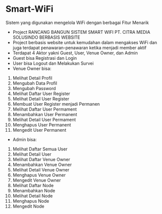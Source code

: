 # Smart-WiFi
Sistem yang digunakan mengelola WiFi dengan berbagai Fitur Menarik

- Project RANCANG BANGUN SISTEM SMART WIFI PT. CITRA MEDIA SOLUSINDO BERBASIS WEBSITE
- Project berbasis website untuk kemudahan dalam mengakses WiFi dan juga terdapat penawaran-penawaran ketika menjadi member aktif
- Terdapat 4 Aktor yakni Guest, User, Venue Owner, dan Admin
- Guest bisa Registrasi dan Login
- User bisa Logout dan Melakukan Survei
- Venue Owner bisa: 
1. Melihat Detail Profil
2. Mengubah Data Profil
3. Mengubah Password
4. Melihat Daftar User Register
5. Melihat Detail User Register
6. Membuat User Register menjadi Permanen
7. Melihat Daftar User Permament
8. Menambahkan User Permanent
9. Melihat Detail User Permament
10. Menghapus User Permanent
11. Mengedit User Permanent
- Admin bisa:
1. Melihat Daftar Semua User
2. Melihat Detail User
3. Melihat Daftar Venue Owner
4. Menambahkan Venue Owner
5. Melihat Detail Venue Owner
6. Menghapus Venue Owner
7. Mengedit Venue Owner
8. Melihat Daftar Node
9. Menambahkan Node
10. Melihat Detail Node
11. Menghapus Node
12. Mengedit Node
